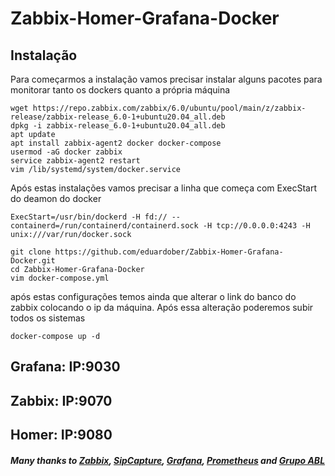 # Zabbix-Homer-Grafana-Docker
## Instalação

Para começarmos a instalação vamos precisar instalar alguns pacotes para monitorar tanto os dockers quanto a própria máquina
```
wget https://repo.zabbix.com/zabbix/6.0/ubuntu/pool/main/z/zabbix-release/zabbix-release_6.0-1+ubuntu20.04_all.deb
dpkg -i zabbix-release_6.0-1+ubuntu20.04_all.deb
apt update
apt install zabbix-agent2 docker docker-compose
usermod -aG docker zabbix
service zabbix-agent2 restart
vim /lib/systemd/system/docker.service
```
Após estas instalações vamos precisar a linha que começa com ExecStart do deamon do docker
```
ExecStart=/usr/bin/dockerd -H fd:// --containerd=/run/containerd/containerd.sock -H tcp://0.0.0.0:4243 -H unix:///var/run/docker.sock
```
```
git clone https://github.com/eduardober/Zabbix-Homer-Grafana-Docker.git
cd Zabbix-Homer-Grafana-Docker
vim docker-compose.yml
```
após estas configurações temos ainda que alterar o link do banco do zabbix colocando o ip da máquina. Após essa alteração poderemos subir todos os sistemas
```
docker-compose up -d
```

## Grafana: IP:9030

## Zabbix: IP:9070

## Homer: IP:9080

##### Many thanks to [Zabbix](https://github.com/zabbix), [SipCapture](https://github.com/sipcapture), [Grafana](https://github.com/grafana), [Prometheus](https://github.com/prometheus) and [Grupo ABL](https://grupoabl.com.br/)
